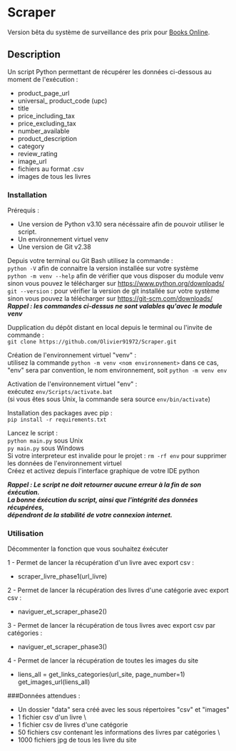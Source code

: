 # Scraper
 Version bêta du système de surveillance des prix pour [Books Online](http://books.toscrape.com/).
 
## Description
Un script Python permettant de récupérer les données ci-dessous au moment de l'exécution :

- product_page_url
- universal_ product_code (upc)
- title
- price_including_tax
- price_excluding_tax
- number_available
- product_description
- category
- review_rating
- image_url
- fichiers au format .csv
- images de tous les livres

### Installation

Prérequis :
- Une version de Python v3.10 sera nécéssaire afin de pouvoir utiliser le script.
- Un environnement virtuel venv
- Une version de Git v2.38

Depuis votre terminal ou Git Bash utilisez la commande : \
`python -V` afin de connaitre la version installée sur votre système \
`python -m venv --help` afin de vérifier que vous disposer du module venv \
sinon vous pouvez le télécharger sur https://www.python.org/downloads/ \
`git --version` : pour vérifier la version de git installée sur votre système \
sinon vous pouvez la télécharger sur https://git-scm.com/downloads/ \
***Rappel : les commandes ci-dessus ne sont valables qu'avec le module venv*** 

Dupplication du dépôt distant en local depuis le terminal ou l'invite de commande : \
`git clone https://github.com/Olivier91972/Scraper.git` 

Création de l'environnement virtuel "venv" : \
utilisez la commande `python -m venv <nom environnement>` dans ce cas, \
"env" sera par convention, le nom environnement, soit `python -m venv env` 

Activation de l'environnement virtuel "env" : \
exécutez `env/Scripts/activate.bat` \
(si vous êtes sous Unix, la commande sera source `env/bin/activate`)

Installation des packages avec pip : \
`pip install -r requirements.txt`

Lancez le script : \
`python main.py` sous Unix \
`py main.py` sous Windows \
Si votre interpreteur est invalide pour le projet : 
`rm -rf env` pour supprimer les données de l'environnement virtuel \
Créez et activez depuis l'interface graphique de votre IDE python

***Rappel : Le script ne doit retourner aucune erreur à la fin de son éxécution. \
La bonne éxécution du script, ainsi que l'intégrité des données récupérées, \
dépendront de la stabilité de votre connexion internet.*** 

### Utilisation

Décommenter la fonction que vous souhaitez éxécuter

1 - Permet de lancer la récupération d'un livre avec export csv : 
- scraper_livre_phase1(url_livre)

2 - Permet de lancer la récupération des livres d'une catégorie avec export csv : 
- naviguer_et_scraper_phase2()

3 - Permet de lancer la récupération de tous livres avec export csv par catégories : 
- naviguer_et_scraper_phase3()

4 - Permet de lancer la récupération de toutes les images du site 
- liens_all = get_links_categories(url_site, page_number=1) \
get_images_url(liens_all)

###Données attendues :
- Un dossier "data" sera créé avec les sous répertoires "csv" et "images"
- 1 fichier csv d'un livre \
- 1 fichier csv de livres d'une catégorie
- 50 fichiers csv contenant les informations des livres par catégories \
- 1000 fichiers jpg de tous les livre du site
